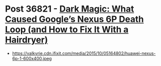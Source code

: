 # Post 36821 - [Dark Magic: What Caused Google’s Nexus 6P Death Loop (and How to Fix It With a Hairdryer)](https://www.ifixit.com/News/36821/dark-magic-what-caused-googles-nexus-6p-death-loop-and-how-to-fix-it-with-a-hairdryer)

- https://valkyrie.cdn.ifixit.com/media/2015/10/05164802/huawei-nexus-6p-1-600x400.jpeg
